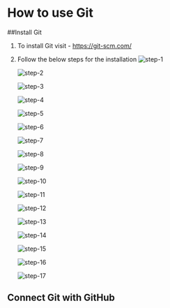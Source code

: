 # How to use Git


##Install Git
   
1. To install Git visit - https://git-scm.com/
2. Follow the below steps for the installation
   ![step-1](git-steps/g-1.png)

   ![step-2](git-steps/g-2.png)

   ![step-3](git-steps/g-3.png)

   ![step-4](git-steps/g-4.png)

   ![step-5](git-steps/g-5.png)

   ![step-6](git-steps/g-6.png)

   ![step-7](git-steps/g-7.png)

   ![step-8](git-steps/g-8.png)

   ![step-9](git-steps/g-9.png)

   ![step-10](git-steps/g-10.png)

   ![step-11](git-steps/g-11.png)

   ![step-12](git-steps/g-12.png)

   ![step-13](git-steps/g-13.png)

   ![step-14](git-steps/g-14.png)

   ![step-15](git-steps/g-15.png)

   ![step-16](git-steps/g-16.png)

   ![step-17](git-steps/g-17.png)

##


## Connect Git with GitHub

